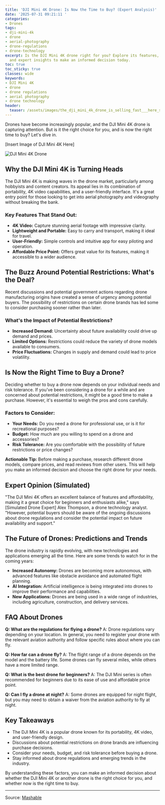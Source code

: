 ```yaml
---
title: 'DJI Mini 4K Drone: Is Now the Time to Buy? (Expert Analysis)'
date: '2025-07-31 09:21:11 '
categories:
- Drones
tags:
- dji-mini-4k
- drone
- aerial-photography
- drone-regulations
- drone-technology
excerpt: Is the DJI Mini 4K drone right for you? Explore its features, potential restrictions,
  and expert insights to make an informed decision today.
toc: true
toc_sticky: true
classes: wide
keywords:
- DJI Mini 4K
- drone
- drone regulations
- aerial photography
- drone technology
header:
  teaser: /assets/images/the_dji_mini_4k_drone_is_selling_fast___here_s_whe_20250731092110.jpg
---
```


Drones have become increasingly popular, and the DJI Mini 4K drone is capturing attention. But is it the right choice for you, and is now the right time to buy? Let's dive in.

[Insert Image of DJI Mini 4K Here]

![DJI Mini 4K Drone](https://helios-i.mashable.com/imagery/articles/07L2lLMlmqzBR5JHVLiTnHZ/hero-image.jpg)

## Why the DJI Mini 4K is Turning Heads

The DJI Mini 4K is making waves in the drone market, particularly among hobbyists and content creators. Its appeal lies in its combination of portability, 4K video capabilities, and a user-friendly interface. It's a great entry point for those looking to get into aerial photography and videography without breaking the bank.

### Key Features That Stand Out:

*   **4K Video:** Capture stunning aerial footage with impressive clarity.
*   **Lightweight and Portable:** Easy to carry and transport, making it ideal for travel.
*   **User-Friendly:** Simple controls and intuitive app for easy piloting and operation.
*   **Affordable Price Point:** Offers great value for its features, making it accessible to a wider audience.

## The Buzz Around Potential Restrictions: What's the Deal?

Recent discussions and potential government actions regarding drone manufacturing origins have created a sense of urgency among potential buyers. The possibility of restrictions on certain drone brands has led some to consider purchasing sooner rather than later.

### What's the Impact of Potential Restrictions?

*   **Increased Demand:** Uncertainty about future availability could drive up demand and prices.
*   **Limited Options:** Restrictions could reduce the variety of drone models available to consumers.
*   **Price Fluctuations:** Changes in supply and demand could lead to price volatility.

## Is Now the Right Time to Buy a Drone?

Deciding whether to buy a drone now depends on your individual needs and risk tolerance. If you've been considering a drone for a while and are concerned about potential restrictions, it might be a good time to make a purchase. However, it's essential to weigh the pros and cons carefully.

### Factors to Consider:

*   **Your Needs:** Do you need a drone for professional use, or is it for recreational purposes?
*   **Budget:** How much are you willing to spend on a drone and accessories?
*   **Risk Tolerance:** Are you comfortable with the possibility of future restrictions or price changes?

**Actionable Tip:** Before making a purchase, research different drone models, compare prices, and read reviews from other users. This will help you make an informed decision and choose the right drone for your needs.

## Expert Opinion (Simulated)

"The DJI Mini 4K offers an excellent balance of features and affordability, making it a great choice for beginners and enthusiasts alike," says [Simulated Drone Expert] Alex Thompson, a drone technology analyst. "However, potential buyers should be aware of the ongoing discussions about drone regulations and consider the potential impact on future availability and support."

## The Future of Drones: Predictions and Trends

The drone industry is rapidly evolving, with new technologies and applications emerging all the time. Here are some trends to watch for in the coming years:

*   **Increased Autonomy:** Drones are becoming more autonomous, with advanced features like obstacle avoidance and automated flight planning.
*   **AI Integration:** Artificial intelligence is being integrated into drones to improve their performance and capabilities.
*   **New Applications:** Drones are being used in a wide range of industries, including agriculture, construction, and delivery services.

## FAQ About Drones

**Q: What are the regulations for flying a drone?**
A: Drone regulations vary depending on your location. In general, you need to register your drone with the relevant aviation authority and follow specific rules about where you can fly.

**Q: How far can a drone fly?**
A: The flight range of a drone depends on the model and the battery life. Some drones can fly several miles, while others have a more limited range.

**Q: What is the best drone for beginners?**
A: The DJI Mini series is often recommended for beginners due to its ease of use and affordable price point.

**Q: Can I fly a drone at night?**
A: Some drones are equipped for night flight, but you may need to obtain a waiver from the aviation authority to fly at night.

## Key Takeaways

*   The DJI Mini 4K is a popular drone known for its portability, 4K video, and user-friendly design.
*   Discussions about potential restrictions on drone brands are influencing purchase decisions.
*   Consider your needs, budget, and risk tolerance before buying a drone.
*   Stay informed about drone regulations and emerging trends in the industry.

By understanding these factors, you can make an informed decision about whether the DJI Mini 4K or another drone is the right choice for you, and whether now is the right time to buy.

---

Source: [Mashable](https://mashable.com/article/july-31-where-to-buy-dji-drones)